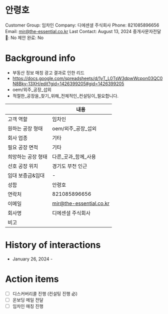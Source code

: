 # 안령호

Customer Group: 임차인
Company: 디에센셜 주식회사
Phone: 821085896656
Email: mir@the-essential.co.kr
Last Contact: August 13, 2024
중개사문자전달📩: No
제안 완료: No

# Background info

- 부동산 정보 매칭 광고 결과로 인한 리드
- https://docs.google.com/spreadsheets/d/1yT_L0TsW3dpwWcpon03QC0N8Bky-13XH/edit?gid=1426399205#gid=1426399205
- oem/외주_공장_섭외
- 적절한_공장을_찾기_위해_전체적인_컨설팅이_필요합니다.

|  | 내용 |
| --- | --- |
| 고객 역할 | 임차인 |
| 원하는 공장 형태 | oem/외주_공장_섭외 |
| 회사 업종 | 기타 |
| 필요 공장 면적 | 기타 |
| 희망하는 공장 형태 | 다른_곳과_함께_사용 |
| 선호 공장 위치 | 경기도 부천 인근 |
| 임대 보증금&임대 | - |
| 성함 | 안령호 |
| 연락처 | 821085896656 |
| 이메일 | [mir@the-essential.co.kr](mailto:mir@the-essential.co.kr) |
| 회사명 | 디에센셜 주식회사 |
| 비고 |  |

# History of interactions

- January 26, 2024 -

# Action items

- [ ]  디스커버리콜 진행 (컨설팅 진행 必)
- [ ]  온보딩 메일 전달
- [ ]  임차인 매칭 진행